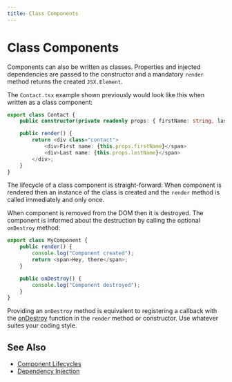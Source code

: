 ```yaml
---
title: Class Components
---
```


# Class Components

Components can also be written as classes. Properties and injected dependencies are passed to the constructor and a mandatory `render` method returns the created `JSX.Element`.

The `Contact.tsx` example shown previously would look like this when written as a class component:

```typescript
export class Contact {
    public constructor(private readonly props: { firstName: string, lastName: string }) {}

    public render() {
        return <div class="contact">
            <div>First name: {this.props.firstName}</span>
            <div>Last name: {this.props.lastName}</span>
        </div>;
    }
}
```

The lifecycle of a class component is straight-forward: When component is rendered then an instance of the class is created and the `render` method is called immediately and only once.

When component is removed from the DOM then it is destroyed. The component is informed about the destruction by calling the optional `onDestroy` method:

```typescript
export class MyComponent {
    public render() {
        console.log("Component created");
        return <span>Hey, there</span>;
    }

    public onDestroy() {
        console.log("Component destroyed");
    }
}
```

Providing an `onDestroy` method is equivalent to registering a callback with the [onDestroy] function in the `render` method or constructor. Use whatever suites your coding style.

## See Also

* [Component Lifecycles]
* [Dependency Injection]

[onDestroy]: https://kayahr.github.io/harmless/functions/_kayahr_harmless.onDestroy.html
[Component Lifecycles]: ./component-lifecycles.md
[Dependency Injection]: ./dependency-injection.md
